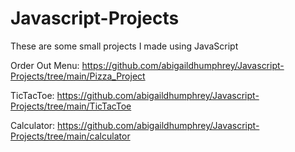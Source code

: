 # Javascript-Projects

These are some small projects I made using JavaScript 

Order Out Menu:
https://github.com/abigaildhumphrey/Javascript-Projects/tree/main/Pizza_Project

TicTacToe:
https://github.com/abigaildhumphrey/Javascript-Projects/tree/main/TicTacToe

Calculator:
https://github.com/abigaildhumphrey/Javascript-Projects/tree/main/calculator
